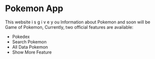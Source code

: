 # Pokemon App

This website i s  g i v e y ou Information about Pokemon and soon will be Game of Pokemon,
Currently, two official features are available:

- Pokedex
- Search Pokemon
- All Data Pokemon
- Show More Feature
